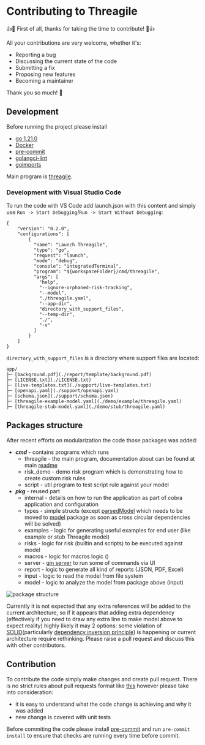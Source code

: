 # Contributing to Threagile

:+1::tada: First of all, thanks for taking the time to contribute! :tada::+1:

All your contributions are very welcome, whether it's:

- Reporting a bug
- Discussing the current state of the code
- Submitting a fix
- Proposing new features
- Becoming a maintainer

Thank you so much! :clap:

## Development

Before running the project please install

- [go 1.21.0](https://go.dev/doc/install)
- [Docker](https://docs.docker.com/engine/install/)
- [pre-commit](https://pre-commit.com/)
- [golangci-lint](https://golangci-lint.run/usage/install/#local-installation)
- [goimports](https://pkg.go.dev/golang.org/x/tools/cmd/goimports)

Main program is [threagile](./cmd/threagile/main.go).

### Development with Visual Studio Code

To run the code with VS Code add launch.json with this content and simply use ```Run -> Start Debugging```/```Run -> Start Without Debugging```:

```
{
    "version": "0.2.0",
    "configurations": [
        {
          "name": "Launch Threagile",
          "type": "go",
          "request": "launch",
          "mode": "debug",
          "console": "integratedTerminal",
          "program": "${workspaceFolder}/cmd/threagile",
          "args": [
            "help",
            "--ignore-orphaned-risk-tracking",
            "--model",
            "./threagile.yaml",
            "--app-dir",
            "directory_with_support_files",
            "--temp-dir",
            "./",
            "-v"
          ]
        }
    ]
}
```

```directory_with_support_files``` is a directory where support files are located:

```
app/
├─ [background.pdf](./report/template/background.pdf)
├─ [LICENSE.txt](./LICENSE.txt)
├─ [live-templates.txt](./support/live-templates.txt)
├─ [openapi.yaml](./support/openapi.yaml)
├─ [schema.json](./support/schema.json)
├─ [threagile-example-model.yaml](./demo/example/threagile.yaml)
├─ [threagile-stub-model.yaml](./demo/stub/threagile.yaml)
```

## Packages structure

After recent efforts on modularization the code those packages was added:

- ***cmd*** - contains programs which runs
  - threagile - the main program, documentation about can be found at main [readme](./README.md)
  - risk_demo - demo risk program which is demonstrating how to create custom risk rules
  - script - util program to test script rule against your model
- ***pkg*** - reused part
  - internal - details on how to run the application as part of cobra application and configuration
  - types - simple structs (except [parsedModel](./pkg/types/model.go) which needs to be moved to [model](./pkg/model) package as soon as cross circular dependencies will be solved)
  - examples - logic for generating useful examples for end user (like example or stub Threagile model)
  - risks - logic for risk (builtin and scripts) to be executed against model
  - macros - logic for macros logic ()
  - server - [gin server](https://gin-gonic.com/) to run some of commands via UI
  - report - logic to generate all kind of reports (JSON, PDF, Excel)
  - input - logic to read the model from file system
  - model - logic to analyze the model from package above (input)

![package structure](./docs/package-structure.png)

Currently it is not expected that any extra references will be added to the current architecture, so if it appears that adding extra dependency (effectively if you need to draw any extra line to make model above to expect reality) highly likely it may 2 options: some violation of [SOLID](https://en.wikipedia.org/wiki/SOLID)(particularly [dependency inversion principle](https://en.wikipedia.org/wiki/Dependency_inversion_principle)) is happening or current architecture require rethinking. Please raise a pull request and discuss this with other contributors.


## Contribution

To contribute the code simply make changes and create pull request. There is no strict rules about pull requests format like [this](https://www.pullrequest.com/blog/writing-a-great-pull-request-description/) however please take into consideration:

- it is easy to understand what the code change is achieving and why it was added
- new change is covered with unit tests

Before commiting the code please install [pre-commit](https://pre-commit.com/) and run ```pre-commit install``` to ensure that checks are running every time before commit.
